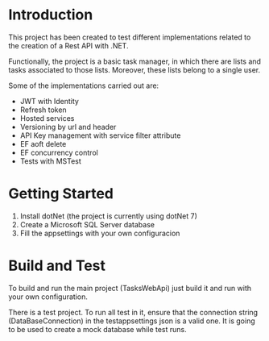 # Introduction 
This project has been created to test different implementations related to the creation of a Rest API with .NET.

Functionally, the project is a basic task manager, in which there are lists and tasks associated to those lists. Moreover, these lists belong to a single user.

Some of the implementations carried out are:
- JWT with Identity
- Refresh token
- Hosted services
- Versioning by url and header
- API Key management with service filter attribute
- EF aoft delete
- EF concurrency control
- Tests with MSTest

# Getting Started
1.	Install dotNet (the project is currently using dotNet 7)
2.	Create a Microsoft SQL Server database
3.	Fill the appsettings with your own configuracion

# Build and Test
To build and run the main project (TasksWebApi) just build it and run with your own configuration.

There is a test project. To run all test in it, ensure that the connection string (DataBaseConnection) in the testappsettings json is a valid one. It is going to be used to create a mock database while test runs.
